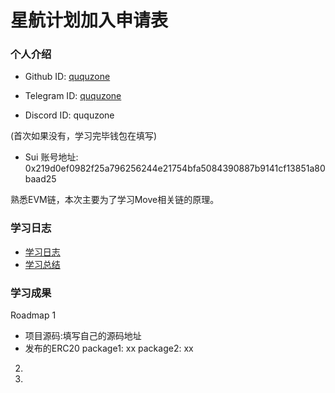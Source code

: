 # 星航计划加入申请表

### 个人介绍

* Github ID: [ququzone](https://github.com/ququzone)

* Telegram ID: [ququzone](https://t.me/ququzone)

* Discord ID: ququzone

(首次如果没有，学习完毕钱包在填写)
* Sui 账号地址: 0x219d0ef0982f25a796256244e21754bfa5084390887b9141cf13851a80baad25

熟悉EVM链，本次主要为了学习Move相关链的原理。

### 学习日志

- [学习日志](journal.md)
- [学习总结](summary.md)

### 学习成果

Roadmap  1  
- 项目源码:填写自己的源码地址
- 发布的ERC20
package1: xx
package2: xx


2.


3. 

